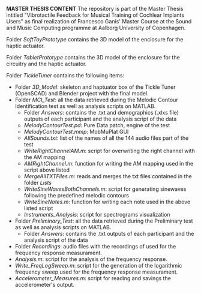 **MASTER THESIS CONTENT**
The repository is part of the Master Thesis intitled "Vibrotactile Feedback for Musical Training of Cochlear Implants Users" 
as final realization of Francesco Ganis' Master Course at the Sound and Music Computing programme at Aalborg University of Copenhagen.

Folder *SoftToyPrototype* contains the 3D model of the enclosure for the haptic actuator. 

Folder *TabletPrototype* contains the 3D model of the enclosure for the circuitry and the haptic actuator. 

Folder *TickleTuner* contains the following items:
- Folder *3D_Model*: skeleton and haptuator box of the Tickle Tuner (OpenSCAD) and Blender project with the final model. 
- Folder *MCI_Test*: all the data retrieved during the Melodic Contour Identification test as well as analysis scripts on MATLAB. 
	- Folder *Answers*: contains the .txt and demographics (.xlxs file) outputs of each participant and the analysis script of the data
	- *MelodyContourTest.pd*: Pure Data patch, engine of the test 
	- *MelodyContourTest.mmp*: MobMuPlat GUI
	- *AllSounds.txt*: list of the names of all the 144 audio files part of the test
	- *WriteRightChannelAM.m*: script for overwriting the right channel with the AM mapping
	- *AMRightChannel.m*: function for writing the AM mapping used in the script above listed
	- *MergeAllTXTFiles.m*: reads and merges the txt files contained in the folder *Lists*
	- *WriteSineWavesBothChannels.m*: script for generating sinewaves following the predefined melodic contours
	- *WriteSineNotes.m*: function for writing each note used in the above listed script
	- *Instruments_Analysis*: script for spectrograms visualization
- Folder *Preliminary_Test*: all the data retrieved during the Preliminary test as well as analysis scripts on MATLAB.
	- Folder *Answers*: contains the .txt outputs of each participant and the analysis script of the data
- Folder *Recordings*: audio files with the recordings of used for the frequency response measurament.
- *Analysis.m*: script for the analysis of the frequency response.
- *Write_FreqLogSweep.m*: script for the generation of the logarithmic frequency sweep used for the frequency response measurament. 
- *Accelerometer_Measures.m*: script for reading and savings the accelerometer's output. 
